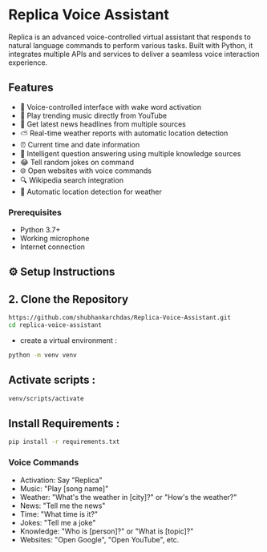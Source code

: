 # Replica Voice Assistant


Replica is an advanced voice-controlled virtual assistant that responds to natural language commands to perform various tasks. Built with Python, it integrates multiple APIs and services to deliver a seamless voice interaction experience.

## Features

- 🎤 Voice-controlled interface with wake word activation
- 🎵 Play trending music directly from YouTube
- 📰 Get latest news headlines from multiple sources
- ⛅ Real-time weather reports with automatic location detection
- ⏰ Current time and date information
- 🤖 Intelligent question answering using multiple knowledge sources
- 😂 Tell random jokes on command
- 🌐 Open websites with voice commands
- 🔍 Wikipedia search integration
- 📍 Automatic location detection for weather

### Prerequisites
- Python 3.7+
- Working microphone
- Internet connection

## ⚙️ Setup Instructions

## 2. Clone the Repository
```bash
https://github.com/shubhankarchdas/Replica-Voice-Assistant.git
cd replica-voice-assistant
```

- create a virtual environment :
```bash
python -m venv venv
```
##  Activate scripts :
```bash
venv/scripts/activate
```
## Install Requirements :
```bash
pip install -r requirements.txt
```

### Voice Commands
- Activation: Say "Replica"
- Music: "Play [song name]"
- Weather: "What's the weather in [city]?" or "How's the weather?"
- News: "Tell me the news"
- Time: "What time is it?"
- Jokes: "Tell me a joke"
- Knowledge: "Who is [person]?" or "What is [topic]?"
- Websites: "Open Google", "Open YouTube", etc.
